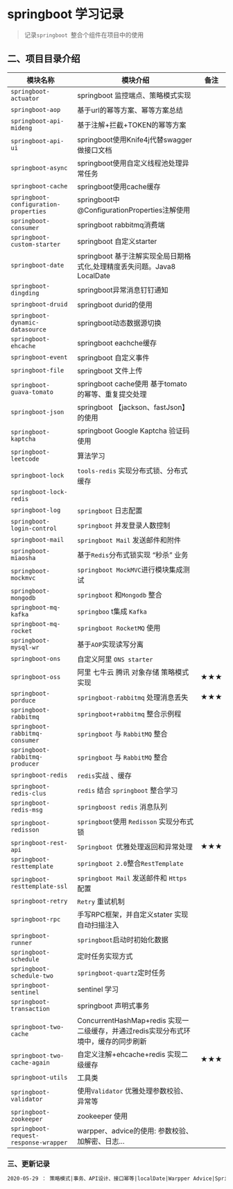 # springboot 学习记录
> 记录`springboot `整合个组件在项目中的使用 



## 二、项目目录介绍

| 模块名称 | 模块介绍 | 备注 |
| -------- | -------- | ---- |
| `springboot-actuator`      | springboot 监控端点、策略模式实现      |   |
| `springboot-aop`           | 基于url的幂等方案、幂等方案总结    |   |
| `springboot-api-mideng`    | 基于注解+拦截+TOKEN的幂等方案      |   |
| `springboot-api-ui`        | springboot使用Knife4j代替swagger做接口文档      |   |
| `springboot-async`         | springboot使用自定义线程池处理异常任务      |   |
| `springboot-cache`         | springboot使用cache缓存      |   |
| `springboot-configuration-properties` | springboot中@ConfigurationProperties注解使用      |   |
| `springboot-consumer`      | springboot rabbitmq消费端      |   |
| `springboot-custom-starter` | springboot 自定义starter      |   |
| `springboot-date`           | springboot 基于注解实现全局日期格式化,处理精度丢失问题。Java8 LocalDate      |   |
| `springboot-dingding`       | springboot异常消息钉钉通知      |   |
| `springboot-druid`          | springboot durid的使用      |   |
| `springboot-dynamic-datasource` | springboot动态数据源切换      |   |
| `springboot-ehcache`        | springboot eachche缓存      |   |
| `springboot-event`          | springboot 自定义事件      |   |
| `springboot-file`           | springboot 文件上传      |   |
| `springboot-guava-tomato`   | springboot cache使用 基于tomato的幂等、重复提交处理      |   |
| `springboot-json`           | springboot 【jackson、fastJson】的使用      |   |
| `springboot-kaptcha`        | springboot Google Kaptcha 验证码使用      |   |
| `springboot-leetcode`       | 算法学习      |   |
| `springboot-lock`      | `tools-redis` 实现分布式锁、分布式缓存 |   |
| `springboot-lock-redis`      |  |   |
| `springboot-log`      | `springboot` 日志配置 |   |
| `springboot-login-control`      | `springboot` 并发登录人数控制 |   |
| `springboot-mail`      | `springboot Mail` 发送邮件和附件 |   |
| `springboot-miaosha`      | 基于`Redis`分布式锁实现 “秒杀” 业务 |   |
| `springboot-mockmvc`      | `springboot MockMVC`进行模块集成测试 |   |
| `springboot-mongodb`      | `springboot` 和`Mongodb` 整合 |   |
| `springboot-mq-kafka`      | `springboo` t集成 `Kafka` |   |
| `springboot-mq-rocket`      | `springboot RocketMQ` 使用 |   |
| `springboot-mysql-wr`      | 基于`AOP`实现读写分离 |   |
| `springboot-ons`      | 自定义阿里 `ONS starter` |   |
| `springboot-oss`      | 阿里 七牛云 腾讯 对象存储 策略模式实现 | ★★★ |
| `springboot-porduce`      | `springboot-rabbitmq`  处理消息丢失 | ★★★ |
| `springboot-rabbitmq`      | `springboot+rabbitmq` 整合示例程 |   |
| `springboot-rabbitmq-consumer`      | `springboot` 与 `RabbitMQ` 整合 |   |
| `springboot-rabbitmq-producer`      | `springboot` 与 `RabbitMQ` 整合 |   |
| `springboot-redis`                    | `redis`实战 、缓存                                           |   |
| `springboot-redis-clus`      | `redis` 结合 `springboot` 整合学习 |   |
| `springboot-redis-msg`      | `springboost redis`  消息队列 |   |
| `springboot-redisson`      | `springboot`使用 `Redisson` 实现分布式锁 |   |
| `springboot-rest-api`      | `Springboot `优雅处理返回和异常处理 | ★★★ |
| `springboot-resttemplate`      | `springboot 2.0`整合`RestTemplate` |   |
| `springboot-resttemplate-ssl`      | `springboot Mail` 发送邮件和 `Https` 配置 |   |
| `springboot-retry`      | `Retry` 重试机制 |   |
| `springboot-rpc`      | 手写RPC框架，并自定义stater 实现自动扫描注入 |   |
| `springboot-runner`      | `springboot`启动时初始化数据 |   |
| `springboot-schedule`      | 定时任务实现方式 |   |
| `springboot-schedule-two`      | `springboot-quartz`定时任务 |   |
| `springboot-sentinel`      | sentinel 学习 |   |
| `springboot-transaction`      | springboot 声明式事务 |   |
| `springboot-two-cache`      | ConcurrentHashMap+redis 实现一二级缓存，并通过redis实现分布式环境中，缓存的同步刷新 |   |
| `springboot-two-cache-again`      | 自定义注解+ehcache+redis 实现二级缓存 | ★★★  |
| `springboot-utils`      | 工具类 |   |
| `springboot-validator`      | 使用`Validator` 优雅处理参数校验、异常等 |   |
| `springboot-zookeeper`      | zookeeper 使用 |   |
| `springboot-request-response-wrapper`      | warpper、advice的使用: 参数校验、加解密、日志... |   |



### 三、更新记录

```markdown
2020-05-29 ： 策略模式|事务、API设计、接口幂等|localDate|Warpper Advice|Spring cache


```



